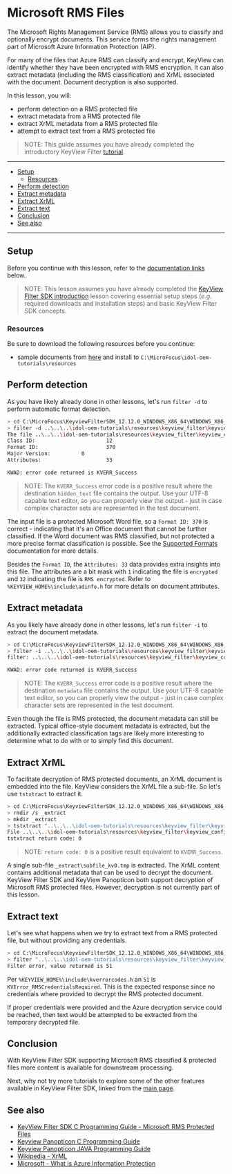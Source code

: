 # Microsoft RMS Files

The Microsoft Rights Management Service (RMS) allows you to classify and optionally encrypt documents. This service forms the rights management part of Microsoft Azure Information Protection (AIP).

For many of the files that Azure RMS can classify and encrypt, KeyView can identify whether they have been encrypted with RMS encryption. It can also extract metadata (including the RMS classification) and XrML associated with the document.  Document decryption is also supported.

In this lesson, you will:
- perform detection on a RMS protected file
- extract metadata from a RMS protected file
- extract XrML metadata from a RMS protected file
- attempt to extract text from a RMS protected file

> NOTE: This guide assumes you have already completed the introductory KeyView Filter [tutorial](./introduction.md#keyview-filter-sdk-introduction).

---

- [Setup](#setup)
  - [Resources](#resources)
- [Perform detection](#perform-detection)
- [Extract metadata](#extract-metadata)
- [Extract XrML](#extract-xrml)
- [Extract text](#extract-text)
- [Conclusion](#conclusion)
- [See also](#see-also)

---

## Setup

Before you continue with this lesson, refer to the [documentation links](#see-also) below.

> NOTE: This lesson assumes you have already completed the [KeyView Filter SDK introduction](../keyview_filter/introduction.md#keyview-sdk-introduction) lesson covering essential setup steps (*e.g.* required downloads and installation steps) and basic KeyView Filter SDK concepts.


### Resources

Be sure to download the following resources before you continue:
- sample documents from [here](../../resources/keyview_filter/) and install to `C:\MicroFocus\idol-oem-tutorials\resources`

## Perform detection

As you have likely already done in other lessons, let's run `filter -d` to perform automatic format detection.

```sh
> cd C:\MicroFocus\KeyviewFilterSDK_12.12.0_WINDOWS_X86_64\WINDOWS_X86_64\bin
> filter -d ..\..\..\idol-oem-tutorials\resources\keyview_filter\keyview_confidential_RMS.docx detect
The file ..\..\..\idol-oem-tutorials\resources\keyview_filter\keyview_confidential_RMS.docx
Class ID:                       12
Format ID:                      370
Major Version:          0
Attributes:                     33

KWAD: error code returned is KVERR_Success
```

> NOTE: The `KVERR_Success` error code is a positive result where the destination `hidden_text` file contains the output.  Use your UTF-8 capable text editor, so you can properly view the output - just in case complex character sets are represented in the test document.

The input file is a protected Microsoft Word file, so a `Format ID: 370` is correct - indicating that it's an Office document that cannot be further classified.  If the Word document was RMS classified, but not protected a more precise format classification is possible.  See the [Supported Formats](https://www.microfocus.com/documentation/idol/IDOL_12_12/KeyviewFilterSDK_12.12_Documentation/Guides/html/c-programming/index.html#kv_RMS/_KV_RMS_support.htm) documentation for more details.

Besides the `Format ID`, the `Attributes: 33` data provides extra insights into this file.  The attributes are a bit mask with `1` indicating the file is `encrypted` and `32`  indicating the file is `RMS encrypted`.  Refer to `%KEYVIEW_HOME%\include\adinfo.h` for more details on document attributes.

## Extract metadata

As you likely have already done in other lessons, let's run `filter -i` to extract the document metadata.

```sh
> cd C:\MicroFocus\KeyviewFilterSDK_12.12.0_WINDOWS_X86_64\WINDOWS_X86_64\bin
> filter -i ..\..\..\idol-oem-tutorials\resources\keyview_filter\keyview_confidential_RMS.docx metadata
filter: ..\..\..\idol-oem-tutorials\resources\keyview_filter\keyview_confidential_RMS.docx to metadata

KWAD: error code returned is KVERR_Success
```

> NOTE: The `KVERR_Success` error code is a positive result where the destination `metadata` file contains the output.  Use your UTF-8 capable text editor, so you can properly view the output - just in case complex character sets are represented in the test document.

Even though the file is RMS protected, the document metadata can still be extracted.  Typical office-style document metadata is extracted, but the additionally extracted classification tags are likely more interesting to determine what to do with or to simply find this document.

## Extract XrML

To facilitate decryption of RMS protected documents, an XrML document is embedded into the file.  KeyView considers the XrML file a sub-file.  So let's use `tstxtract` to extract it.

```sh
> cd C:\MicroFocus\KeyviewFilterSDK_12.12.0_WINDOWS_X86_64\WINDOWS_X86_64\bin
> rmdir /s _extract
> mkdir _extract
> tstxtract "..\..\..\idol-oem-tutorials\resources\keyview_filter\keyview_confidential_RMS.docx" _extract
File ..\..\..\idol-oem-tutorials\resources\keyview_filter\keyview_confidential_RMS.docx has 1 sub files, charset: 0, format: 370
tstxtract return code: 0
```

> NOTE: `return code: 0` is a positive result equivalent to `KVERR_Success`.

A single sub-file `_extract\subfile_kv0.tmp` is extracted.  The XrML content contains additional metadata that can be used to decrypt the document.  KeyView Filter SDK and KeyView Panopticon both support decryption of Microsoft RMS protected files.  However, decryption is not currently part of this lesson.

## Extract text

Let's see what happens when we try to extract text from a RMS protected file, but without providing any credentials.

``` sh
> cd C:\MicroFocus\KeyviewFilterSDK_12.12.0_WINDOWS_X86_64\WINDOWS_X86_64\bin
> filter "..\..\..\idol-oem-tutorials\resources\keyview_filter\keyview_confidential_RMS.docx" text
Filter error, value returned is 51
```

Per `%KEYVIEW_HOME%\include\kverrorcodes.h` an `51` is `KVError_RMSCredentialsRequired`.  This is the expected response since no credentials where provided to decrypt the RMS protected document.

If proper credentials were provided and the Azure decryption service could be reached, then text would be attempted to be extracted from the temporary decrypted file.

## Conclusion

With KeyView Filter SDK supporting Microsoft RMS classified & protected files more content is available for downstream processing.

Next, why not try more tutorials to explore some of the other features available in KeyView Filter SDK, linked from the [main page](../README.md#keyview-filter-sdk-showcase).

## See also

- [KeyView Filter SDK C Programming Guide - Microsoft RMS Protected Files](https://www.microfocus.com/documentation/idol/IDOL_12_12/KeyviewFilterSDK_12.12_Documentation/Guides/html/c-programming/index.html#kv_RMS/_KV_RMS_Intro.htm)
- [Keyview Panopticon C Programming Guide](https://www.microfocus.com/documentation/idol/IDOL_12_12/Panopticon_12.12_Documentation/Guides/html/programming/c/)
- [Keyview Panopticon JAVA Programming Guide](https://www.microfocus.com/documentation/idol/IDOL_12_12/Panopticon_12.12_Documentation/Guides/html/programming/java/)
- [Wikipedia - XrML](https://en.wikipedia.org/wiki/XrML)
- [Microsoft - What is Azure Information Protection](https://docs.microsoft.com/en-us/azure/information-protection/what-is-information-protection)